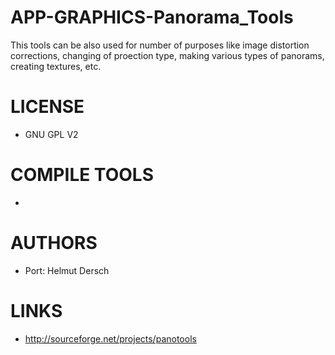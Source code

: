 APP-GRAPHICS-Panorama_Tools
===========================

This tools can be also used for number of purposes like image distortion  corrections, changing of proection type, making various types of panorams,  creating textures, etc.

LICENSE
===============
* GNU GPL V2

COMPILE TOOLS
===============
* 

AUTHORS
===============
* Port: Helmut Dersch

LINKS
===============
* http://sourceforge.net/projects/panotools
